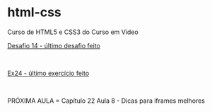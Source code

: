 # html-css
 Curso de HTML5 e CSS3 do Curso em Vídeo
<br>
 <p><a href="https://felipejlc.github.io/html-css/desafios/d014/index.html" target="blank"> Desafio 14 - último desafio feito</a></p>
 <br>
 <p><a href="https://felipejlc.github.io/html-css/exercicios/ex024/iframe005.html" target="blank"> Ex24 - último exercício feito </a></p>
 <br>
 <p>PRÓXIMA AULA = Capítulo 22 Aula 8 - Dicas para iframes melhores</p>